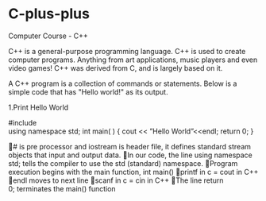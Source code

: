 # C-plus-plus
Computer Course - C++

C++ is a general-purpose programming language.
C++ is used to create computer programs. Anything from art applications, music players and even video games!
C++ was derived from C, and is largely based on it.

A  C++ program is a collection of commands or statements.
Below is a simple code that has "Hello world!" as its output.

1.Print Hello World

#include<iostream>       
using namespace std;
int main( )
{
cout << ”Hello World”<<endl;
return 0;
}

# is pre processor and iostream is header file, it defines standard stream objects that input and output data.
In our code, the line using namespace std; tells the compiler to use the std (standard) namespace. 
Program execution begins with the main function, int main()
printf in c = cout in C++
endl moves to next line
scanf in c = cin in C++
The line return 0; terminates the main() function
